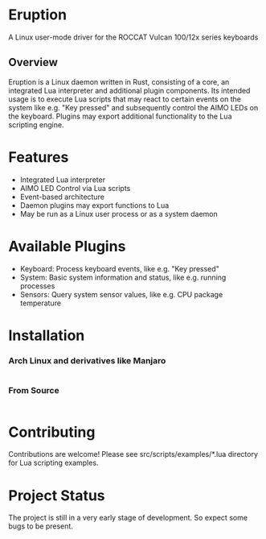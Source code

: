 # Eruption

A Linux user-mode driver for the ROCCAT Vulcan 100/12x series keyboards

## Overview

Eruption is a Linux daemon written in Rust, consisting of a core, an integrated Lua interpreter and additional plugin components. Its intended usage is to execute Lua scripts that may react to certain events on the system like e.g. "Key pressed" and subsequently control the AIMO LEDs on the keyboard. Plugins may export additional functionality to the Lua scripting engine.

# Features

* Integrated Lua interpreter
* AIMO LED Control via Lua scripts
* Event-based architecture
* Daemon plugins may export functions to Lua
* May be run as a Linux user process or as a system daemon

# Available Plugins

* Keyboard: Process keyboard events, like e.g. "Key pressed"
* System: Basic system information and status, like e.g. running processes
* Sensors: Query system sensor values, like e.g. CPU package temperature

# Installation

### Arch Linux and derivatives like Manjaro

```
```

### From Source

```
```

# Contributing

Contributions are welcome! Please see src/scripts/examples/*.lua directory for Lua scripting examples.

# Project Status

The project is still in a very early stage of development. So expect some bugs to be present.

